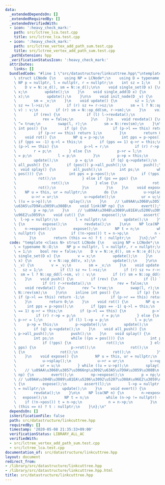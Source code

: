 ```yaml
---
data:
  _extendedDependsOn: []
  _extendedRequiredBy: []
  _extendedVerifiedWith:
  - icon: ':heavy_check_mark:'
    path: src/lctree_lca.test.cpp
    title: src/lctree_lca.test.cpp
  - icon: ':heavy_check_mark:'
    path: src/lctree_vertex_add_path_sum.test.cpp
    title: src/lctree_vertex_add_path_sum.test.cpp
  _pathExtension: hpp
  _verificationStatusIcon: ':heavy_check_mark:'
  attributes:
    links: []
  bundledCode: "#line 1 \"src/datastructure/linkcuttree.hpp\"\ntemplate <class N>\
    \ struct LCNode {\n    using NP = LCNode*;\n    using D = typename N::D;\n   \
    \ NP p = nullptr, l = nullptr, r = nullptr;\n    int sz = 1;\n    bool rev = false;\n\
    \    D v = N::e_d(), sm = N::e_d();\n\n    void single_set(D x) {\n        v =\
    \ x;\n        update();\n    }\n    void single_add(D x) {\n        v = N::op_dd(v,\
    \ x);\n        update();\n    }\n\n    void init_node(D _v) {\n        v = _v;\n\
    \        sm = _v;\n    }\n    void update() {\n        sz = 1;\n        if (l)\
    \ sz += l->sz;\n        if (r) sz += r->sz;\n        sm = l ? N::op_dd(l->sm,\
    \ v) : v;\n        if (r) sm = N::op_dd(sm, r->sm);\n    }\n    void push() {\n\
    \        if (rev) {\n            if (l) l->revdata();\n            if (r) r->revdata();\n\
    \            rev = false;\n        }\n    }\n    void revdata() {\n        rev\
    \ ^= true;\n        swap(l, r);\n        sm = N::rev(sm);\n    }\n\n    inline\
    \ int pos() {\n        if (p) {\n            if (p->l == this) return -1;\n  \
    \          if (p->r == this) return 1;\n        }\n        return 0;\n    }\n\
    \    void rot() {\n        NP q = p->p;\n        int pps = p->pos();\n       \
    \ if (pps == -1) q->l = this;\n        if (pps == 1) q->r = this;\n        if\
    \ (p->l == this) {\n            p->l = r;\n            if (r) r->p = p;\n    \
    \        r = p;\n        } else {\n            p->r = l;\n            if (l) l->p\
    \ = p;\n            l = p;\n        }\n        p->p = this;\n        p->update();\n\
    \        update();\n        p = q;\n        if (q) q->update();\n    }\n    void\
    \ all_push() {\n        if (pos()) p->all_push();\n        push();\n    }\n  \
    \  void splay() {\n        all_push();\n        int ps;\n        while ((ps =\
    \ pos())) {\n            int pps = p->pos();\n            if (!pps) {\n      \
    \          rot();\n            } else if (ps == pps) {\n                p->rot();\n\
    \                rot();\n            } else {\n                rot();\n      \
    \          rot();\n            }\n        }\n    }\n    void expose() {\n    \
    \    NP u = this, ur = nullptr;\n        do {\n            u->splay();\n     \
    \       u->r = ur;\n            u->update();\n            ur = u;\n        } while\
    \ ((u = u->p));\n        splay();\n    }\n    // \u89AA\u3068\u3057\u3066np\u3092\
    \u63A5\u7D9A\u3059\u308B\n    void link(NP np) {\n        evert();\n        np->expose();\n\
    \        p = np;\n    }\n    // \u89AA\u304B\u3089\u81EA\u5206\u3092\u5207\u308A\
    \u96E2\u3059\n    void cut() {\n        expose();\n        assert(l);\n      \
    \  l->p = nullptr;\n        l = nullptr;\n        update();\n    }\n    void evert()\
    \ {\n        expose();\n        revdata();\n    }\n\n    NP lca(NP n) {\n    \
    \    n->expose();\n        expose();\n        NP t = n;\n        while (n->p !=\
    \ nullptr) {\n            if (!n->pos()) t = n->p;\n            n = n->p;\n  \
    \      }\n        return (this == n) ? t : nullptr;\n    }\n};\n"
  code: "template <class N> struct LCNode {\n    using NP = LCNode*;\n    using D\
    \ = typename N::D;\n    NP p = nullptr, l = nullptr, r = nullptr;\n    int sz\
    \ = 1;\n    bool rev = false;\n    D v = N::e_d(), sm = N::e_d();\n\n    void\
    \ single_set(D x) {\n        v = x;\n        update();\n    }\n    void single_add(D\
    \ x) {\n        v = N::op_dd(v, x);\n        update();\n    }\n\n    void init_node(D\
    \ _v) {\n        v = _v;\n        sm = _v;\n    }\n    void update() {\n     \
    \   sz = 1;\n        if (l) sz += l->sz;\n        if (r) sz += r->sz;\n      \
    \  sm = l ? N::op_dd(l->sm, v) : v;\n        if (r) sm = N::op_dd(sm, r->sm);\n\
    \    }\n    void push() {\n        if (rev) {\n            if (l) l->revdata();\n\
    \            if (r) r->revdata();\n            rev = false;\n        }\n    }\n\
    \    void revdata() {\n        rev ^= true;\n        swap(l, r);\n        sm =\
    \ N::rev(sm);\n    }\n\n    inline int pos() {\n        if (p) {\n           \
    \ if (p->l == this) return -1;\n            if (p->r == this) return 1;\n    \
    \    }\n        return 0;\n    }\n    void rot() {\n        NP q = p->p;\n   \
    \     int pps = p->pos();\n        if (pps == -1) q->l = this;\n        if (pps\
    \ == 1) q->r = this;\n        if (p->l == this) {\n            p->l = r;\n   \
    \         if (r) r->p = p;\n            r = p;\n        } else {\n           \
    \ p->r = l;\n            if (l) l->p = p;\n            l = p;\n        }\n   \
    \     p->p = this;\n        p->update();\n        update();\n        p = q;\n\
    \        if (q) q->update();\n    }\n    void all_push() {\n        if (pos())\
    \ p->all_push();\n        push();\n    }\n    void splay() {\n        all_push();\n\
    \        int ps;\n        while ((ps = pos())) {\n            int pps = p->pos();\n\
    \            if (!pps) {\n                rot();\n            } else if (ps ==\
    \ pps) {\n                p->rot();\n                rot();\n            } else\
    \ {\n                rot();\n                rot();\n            }\n        }\n\
    \    }\n    void expose() {\n        NP u = this, ur = nullptr;\n        do {\n\
    \            u->splay();\n            u->r = ur;\n            u->update();\n \
    \           ur = u;\n        } while ((u = u->p));\n        splay();\n    }\n\
    \    // \u89AA\u3068\u3057\u3066np\u3092\u63A5\u7D9A\u3059\u308B\n    void link(NP\
    \ np) {\n        evert();\n        np->expose();\n        p = np;\n    }\n   \
    \ // \u89AA\u304B\u3089\u81EA\u5206\u3092\u5207\u308A\u96E2\u3059\n    void cut()\
    \ {\n        expose();\n        assert(l);\n        l->p = nullptr;\n        l\
    \ = nullptr;\n        update();\n    }\n    void evert() {\n        expose();\n\
    \        revdata();\n    }\n\n    NP lca(NP n) {\n        n->expose();\n     \
    \   expose();\n        NP t = n;\n        while (n->p != nullptr) {\n        \
    \    if (!n->pos()) t = n->p;\n            n = n->p;\n        }\n        return\
    \ (this == n) ? t : nullptr;\n    }\n};\n"
  dependsOn: []
  isVerificationFile: false
  path: src/datastructure/linkcuttree.hpp
  requiredBy: []
  timestamp: '2020-05-08 21:35:33+09:00'
  verificationStatus: LIBRARY_ALL_AC
  verifiedWith:
  - src/lctree_vertex_add_path_sum.test.cpp
  - src/lctree_lca.test.cpp
documentation_of: src/datastructure/linkcuttree.hpp
layout: document
redirect_from:
- /library/src/datastructure/linkcuttree.hpp
- /library/src/datastructure/linkcuttree.hpp.html
title: src/datastructure/linkcuttree.hpp
---
```

